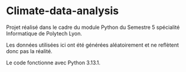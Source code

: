 # Climate-data-analysis
<p>Projet réalisé dans le cadre du module Python du Semestre 5 spécialité Informatique de Polytech Lyon.</p>
<p>Les données utilisées ici ont été générées aléatoirement et ne reflètent donc pas la réalité.</p>
<p>Le code fonctionne avec Python 3.13.1.</p>